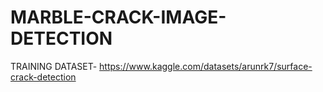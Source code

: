 # MARBLE-CRACK-IMAGE-DETECTION

TRAINING DATASET-
https://www.kaggle.com/datasets/arunrk7/surface-crack-detection
